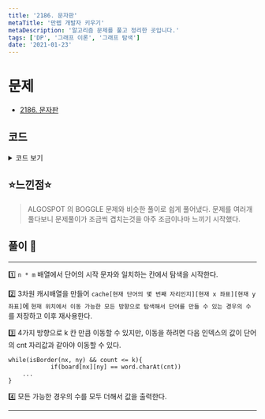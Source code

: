 ```yaml
---
title: '2186. 문자판'
metaTitle: '만렙 개발자 키우기'
metaDescription: '알고리즘 문제를 풀고 정리한 곳입니다.'
tags: ['DP', '그래프 이론', '그래프 탐색']
date: '2021-01-23'
---
```


# 문제

- [2186. 문자판](https://www.acmicpc.net/problem/2186)

## 코드

<details><summary> 코드 보기 </summary>

```java
import java.io.BufferedReader;
import java.io.IOException;
import java.io.InputStreamReader;
import java.util.Arrays;
import java.util.StringTokenizer;

public class Q2186 {
    static int n, m, k, ans, dx[] = {-1, 0, 1, 0}, dy[] = {0, 1, 0, -1};
    static char board[][] = new char[101][101];
    static String word;
    static int cache[][][] = new int [81][101][101];
    static boolean visited[][][] = new boolean[10][101][101];
    public static void main(String[] args) throws IOException {
        init();
        for (int i = 0; i < n; i++)
            for (int j = 0; j < m; j++)
                if(word.charAt(0) == board[i][j])
                    ans += solution(i, j, 1);
        System.out.println(ans);
    }

    private static int solution(int x, int y, int cnt) {
        if(cache[cnt][x][y] > -1) return cache[cnt][x][y];
        if(cnt >= word.length()) return 1;
        int res = 0;

        for (int i = 0; i < 4; i++) {
            int nx = x + dx[i], ny = y + dy[i], count = 1;
            while(isBorder(nx, ny) && count <= k){
                if(board[nx][ny] == word.charAt(cnt))
                    res += solution(nx, ny, cnt + 1);

                nx += dx[i]; ny += dy[i];
                count += 1;
            }
        }
        return cache[cnt][x][y] = res;
    }

    private static boolean isBorder(int x, int y) {
        return (x >= 0 && x < n && y >= 0 && y < m);
    }

    private static void init() throws IOException {
        BufferedReader br = new BufferedReader(new InputStreamReader(System.in));
        StringTokenizer st = new StringTokenizer(br.readLine());
        n = Integer.parseInt(st.nextToken());
        m = Integer.parseInt(st.nextToken());
        k = Integer.parseInt(st.nextToken());

        for (int i = 0; i < n; i++) {
            String line = br.readLine();
            for (int j = 0; j < m; j++)
                board[i][j] = line.charAt(j);
        }
        word = br.readLine();
        for (int i = 0; i <= word.length(); i++)
            for (int j = 0; j < n; j++)
                Arrays.fill(cache[i][j] , -1);
    }
}

```

</details>

## ⭐️느낀점⭐️

> ALGOSPOT 의 BOGGLE 문제와 비슷한 풀이로 쉽게 풀어냈다. 문제를 여러개 풀다보니 문제풀이가 조금씩 겹치는것을 아주 조금이나마 느끼기 시작했다.

## 풀이 📣

<hr/>

1️⃣ `n * m` 배열에서 단어의 시작 문자와 일치하는 칸에서 탐색을 시작한다.

2️⃣ 3차원 캐시배열을 만들어 `cache[현재 단어의 몇 번째 자리인지][현재 x 좌표][현재 y 좌표]`에 `현재 위치에서 이동 가능한 모든 방향으로 탐색해서 단어를 만들 수 있는 경우의 수`를 저장하고 이후 재사용한다.

3️⃣ 4가지 방향으로 k 칸 만큼 이동할 수 있지만, 이동을 하려면 다음 인덱스의 값이 단어의 cnt 자리값과 같아야 이동할 수 있다.

    while(isBorder(nx, ny) && count <= k){
                if(board[nx][ny] == word.charAt(cnt))
        ...
    }

4️⃣ 모든 가능한 경우의 수를 모두 더해서 값을 출력한다.

<hr/>
